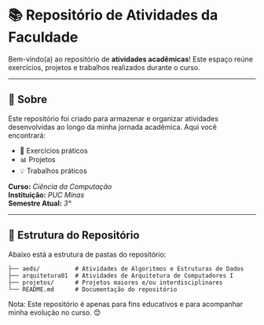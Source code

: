 # 📚 Repositório de Atividades da Faculdade

Bem-vindo(a) ao repositório de **atividades acadêmicas**! Este espaço reúne exercícios, projetos e trabalhos realizados durante o curso.

---

## 🏫 Sobre
Este repositório foi criado para armazenar e organizar atividades desenvolvidas ao longo da minha jornada acadêmica. Aqui você encontrará:
- 📝 Exercícios práticos
- 📊 Projetos
- 💡 Trabalhos práticos

**Curso:** *Ciência da Computação*  
**Instituição:** *PUC Minas*  
**Semestre Atual:** *3°*  

---

## 📁 Estrutura do Repositório

Abaixo está a estrutura de pastas do repositório:

```plaintext
├── aeds/          # Atividades de Algoritmos e Estruturas de Dados
├── arquitetura01  # Atividades de Arquitetura de Computadores I
├── projetos/      # Projetos maiores e/ou interdisciplinares
└── README.md      # Documentação do repositório
```
Nota: Este repositório é apenas para fins educativos e para acompanhar minha evolução no curso. 😊
